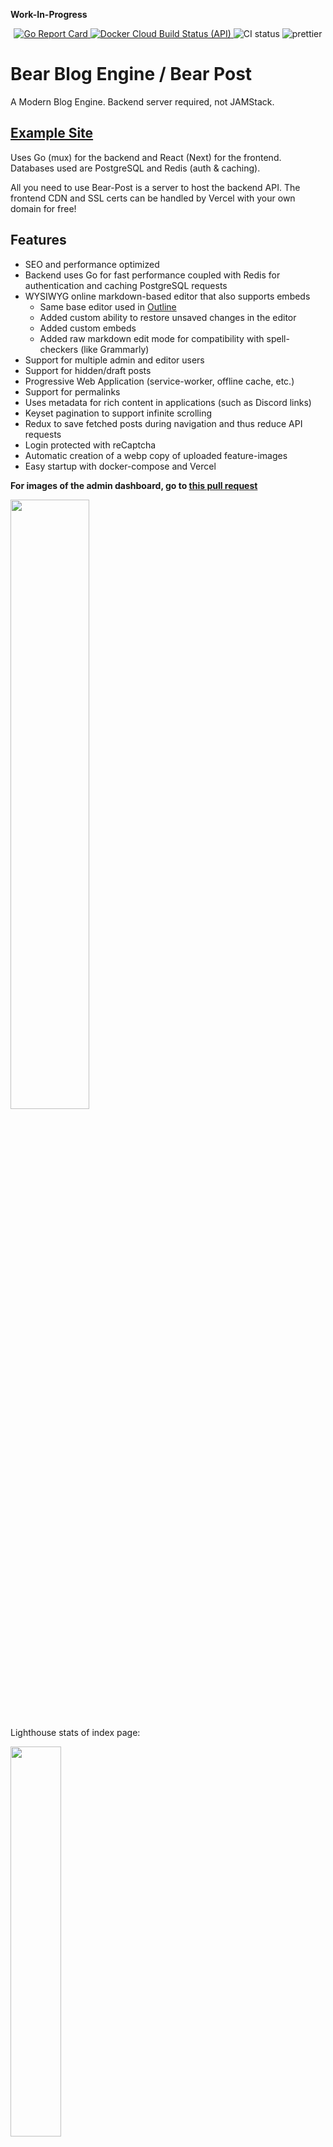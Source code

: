 **Work-In-Progress**

<p align="center">
    <a href="https://goreportcard.com/report/github.com/alanqchen/bear-post">
        <img alt="Go Report Card" src="https://goreportcard.com/badge/github.com/alanqchen/bear-post" />
    </a>
    <a href="https://hub.docker.com/repository/docker/aqchen/bearpost-api">
        <img alt="Docker Cloud Build Status (API)" src="https://img.shields.io/docker/cloud/build/aqchen/bearpost-api?label=docker%20build%20api" />
    </a>
    <img alt="CI status" src="https://github.com/alanqchen/Bear-Post/workflows/CI%20Production/badge.svg" />
    <img alt="prettier" src="https://img.shields.io/badge/code_style-prettier-ff69b4.svg" />
</p>

# Bear Blog Engine / Bear Post
A Modern Blog Engine. Backend server required, not JAMStack.

## [Example Site](https://example.aqchen.com)

Uses Go (mux) for the backend and React (Next) for the frontend.
Databases used are PostgreSQL and Redis (auth & caching).

All you need to use Bear-Post is a server to host the backend API. The frontend CDN and SSL certs can be handled by Vercel with your own domain for free!

## Features

* SEO and performance optimized
* Backend uses Go for fast performance coupled with Redis for authentication and caching PostgreSQL requests
* WYSIWYG online markdown-based editor that also supports embeds
  * Same base editor used in [Outline](https://www.getoutline.com/)
  * Added custom ability to restore unsaved changes in the editor
  * Added custom embeds
  * Added raw markdown edit mode for compatibility with spell-checkers (like Grammarly)
* Support for multiple admin and editor users
* Support for hidden/draft posts
* Progressive Web Application (service-worker, offline cache, etc.)
* Support for permalinks
* Uses metadata for rich content in applications (such as Discord links)
* Keyset pagination to support infinite scrolling
* Redux to save fetched posts during navigation and thus reduce API requests
* Login protected with reCaptcha
* Automatic creation of a webp copy of uploaded feature-images
* Easy startup with docker-compose and Vercel

<strong>For images of the admin dashboard, go to [this pull request](https://github.com/alanqchen/Bear-Blog-Engine/pull/140)</strong>

<img src="https://user-images.githubusercontent.com/18543142/89113712-70958a80-d442-11ea-8e79-f373feb44990.png" width="50%" />

Lighthouse stats of index page:

<img src="https://i.imgur.com/q82nUYX.png" width="40%" />

Lighthouse stats of a post page:

<img src="https://i.imgur.com/hHMmZrj.png" width="40%" />

# Using Bear-Post

Find the start up information in the [`templates/backend-only` directory](templates/backend-only).
It will guide you through starting the API and deploying the frontend to Vercel.

### Q: Why not a static blog (Gatsby, Hugo, etc.)?
A: A dynamic, non-JAMStack, blog gives me the opportunity to learn working with databases and React. This is my first large project working with databases, React, Go, Docker, and such much more! So while a static blog has lots of advantages, a dynamic blog gives lots of opportunities to learn more. 

> What I cannot create, I do not understand - Richard Feynman

### Mockups

<p align="center">
    <img src="https://i.imgur.com/GD6TqiV.png" width="35%" />
    <img src="https://i.imgur.com/GuoFXNO.png" width="60%" />
</p>

<img src="https://i.imgur.com/zws45yA.png" width="40%" />
